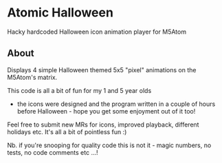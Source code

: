 # Atomic Halloween
Hacky hardcoded Halloween icon animation player for M5Atom

## About

Displays 4 simple Halloween themed 5x5 "pixel" animations
on the M5Atom's matrix.

This code is all a bit of fun for my 1 and 5 year olds
- the icons were designed and the program written in a 
couple of hours before Halloween - hope you get some
enjoyment out of it too!

Feel free to submit new MRs for icons, improved playback,
different holidays etc. It's all a bit of pointless fun :)

Nb. if you're snooping for quality code this is not it - 
magic numbers, no tests, no code comments etc ...!
